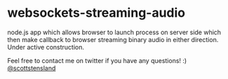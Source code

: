 websockets-streaming-audio
==========================

node.js app which allows browser to launch process on server side which then make callback to browser streaming binary audio in either direction.  Under active construction.  


Feel free to contact me on twitter if you have any questions! :) [@scottstensland](http://twitter.com/scottstensland)